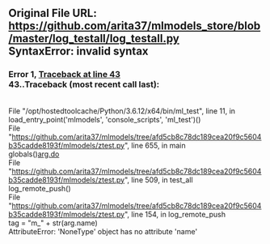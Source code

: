 ## Original File URL: https://github.com/arita37/mlmodels_store/blob/master/log_testall/log_testall.py<br />SyntaxError: invalid syntax



### Error 1, [Traceback at line 43](https://github.com/arita37/mlmodels_store/blob/master/log_testall/log_testall.py#L43)<br />43..Traceback (most recent call last):
<br />  File "/opt/hostedtoolcache/Python/3.6.12/x64/bin/ml_test", line 11, in <module>
<br />    load_entry_point('mlmodels', 'console_scripts', 'ml_test')()
<br />  File "https://github.com/arita37/mlmodels/tree/afd5cb8c78dc189cea20f9c5604b35cadde8193f/mlmodels/ztest.py", line 655, in main
<br />    globals()[arg.do](arg)
<br />  File "https://github.com/arita37/mlmodels/tree/afd5cb8c78dc189cea20f9c5604b35cadde8193f/mlmodels/ztest.py", line 509, in test_all
<br />    log_remote_push()
<br />  File "https://github.com/arita37/mlmodels/tree/afd5cb8c78dc189cea20f9c5604b35cadde8193f/mlmodels/ztest.py", line 154, in log_remote_push
<br />    tag = "m_" + str(arg.name)
<br />AttributeError: 'NoneType' object has no attribute 'name'
